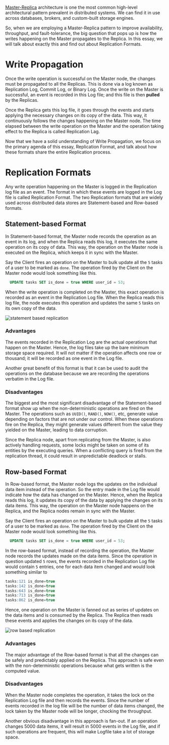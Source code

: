 [Master-Replica](https://arpitbhayani.me/blogs/master-replica-replication) architecture is one the most common high-level architectural pattern prevalent in distributed systems. We can find it in use across databases, brokers, and custom-built storage engines.

So, when we are employing a Master-Replica pattern to improve availability, throughput, and fault-tolerance, the big question that pops up is how the writes happening on the Master propagates to the Replica. In this essay, we will talk about exactly this and find out about Replication Formats.

# Write Propagation
Once the write operation is successful on the Master node, the changes must be propagated to all the Replicas. This is done via a log known as Replication Log, Commit Log, or Binary Log. Once the write on the Master is successful, an event is recorded in this Log file; and this file is then **pulled** by the Replicas.

Once the Replica gets this log file, it goes through the events and starts applying the necessary changes on its copy of the data. This way, it continuously follows the changes happening on the Master node. The time elapsed between the write operation on the Master and the operation taking effect to the Replica is called Replication Lag.

Now that we have a solid understanding of Write Propagation, we focus on the primary agenda of this essay, Replication Format, and talk about how these formats share the entire Replication process.

# Replication Formats
Any write operation happening on the Master is logged in the Replication log file as an event. The format in which these events are logged in the Log file is called Replication Format. The two Replication formats that are widely used across distributed data stores are Statement-based and Row-based formats.

## Statement-based Format
In Statement-based format, the Master node records the operation as an event in its log, and when the Replica reads this log, it executes the same operation on its copy of data. This way, the operation on the Master node is executed on the Replica, which keeps it in sync with the Master.

Say the Client fires an operation on the Master to bulk update all the `5` tasks of a user to be marked as `done`. The operation fired by the Client on the Master node would look something like this.

```sql
  UPDATE tasks SET is_done = true WHERE user_id = 53;
```

When the write operation is completed on the Master, this exact operation is recorded as an event in the Replication Log file. When the Replica reads this log file, the node executes this operation and updates the same `5` tasks on its own copy of the data.

![statement based replication](https://user-images.githubusercontent.com/4745789/129456634-be745df6-541b-4e75-a1e3-4f4f625cc45e.png)

### Advantages
The events recorded in the Replication Log are the actual operations that happen on the Master. Hence, the log files take up the bare minimum storage space required. It will not matter if the operation affects one row or thousand; it will be recorded as one event in the Log file.

Another great benefit of this format is that it can be used to audit the operations on the database because we are recording the operations verbatim in the Log file.

### Disadvantages
The biggest and the most significant disadvantage of the Statement-based format show up when the non-deterministic operations are fired on the Master. The operations such as `UUID()`, `RAND()`, `NOW()`, etc, generate value depending on factors that are not under our control. When these operations fire on the Replica, they might generate values different from the value they yielded on the Master, leading to data corruption.

Since the Replica node, apart from replicating from the Master, is also actively handling requests, some locks might be taken on some of its entities by the executing queries. When a conflicting query is fired from the replication thread, it could result in unpredictable deadlock or stalls.

## Row-based Format
In Row-based format, the Master node logs the updates on the individual data item instead of the operation. So the entry made in the Log file would indicate how the data has changed on the Master. Hence, when the Replica reads this log, it updates its copy of the data by applying the changes on its data items. This way, the operation on the Master node happens on the Replica, and the Replica nodes remain in sync with the Master.

Say the Client fires an operation on the Master to bulk update all the `5` tasks of a user to be marked as `done`. The operation fired by the Client on the Master node would look something like this.

```sql
  UPDATE tasks SET is_done = true WHERE user_id = 53;
```

In the row-based format, instead of recording the operation, the Master node records the updates made on the data items. Since the operation in question updated `5` rows, the events recorded in the Replication Log file would contain `5` entries, one for each data item changed and would look something similar to

```sql
tasks:121 is_done=true
tasks:142 is_done=true
tasks:643 is_done=true
tasks:713 is_done=true
tasks:862 is_done=true
```

Hence, one operation on the Master is fanned out as series of updates on the data items and is consumed by the Replica. The Replica then reads these events and applies the changes on its copy of the data.

![row based replication](https://user-images.githubusercontent.com/4745789/129456632-ad7b67ae-7ff0-4d35-97b0-0ea6d6a3bd87.png)

### Advantages
The major advantage of the Row-based format is that all the changes can be safely and predictably applied on the Replica. This approach is safe even with the non-deterministic operations because what gets written is the computed value.

### Disadvantages
When the Master node completes the operation, it takes the lock on the Replication Log file and then records the events. Since the number of events recorded in the log file will be the number of data items changed, the lock taken by the Master node will be longer, chocking the throughput.

Another obvious disadvantage in this approach is fan-out. If an operation changes 5000 data items, it will result in 5000 events in the Log file, and if such operations are frequent, this will make Logfile take a lot of storage space.
